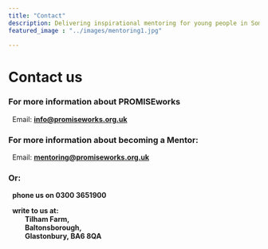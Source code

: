 ```yaml
---
title: "Contact"
description: Delivering inspirational mentoring for young people in Somerset
featured_image : "../images/mentoring1.jpg"

---
```

# Contact us

### For more information about PROMISEworks

&nbsp;&nbsp;Email: **info@promiseworks.org.uk**

### For more information about becoming a Mentor:

&nbsp;&nbsp;Email: **mentoring@promiseworks.org.uk**

### Or:

   &nbsp;&nbsp;**phone us on 0300 3651900**

   &nbsp;&nbsp;**write to us at:  
   &nbsp;&nbsp;&nbsp;&nbsp;&nbsp;&nbsp;&nbsp;&nbsp;&nbsp;&nbsp;Tilham Farm,   
   &nbsp;&nbsp;&nbsp;&nbsp;&nbsp;&nbsp;&nbsp;&nbsp;&nbsp;&nbsp;Baltonsborough,   
   &nbsp;&nbsp;&nbsp;&nbsp;&nbsp;&nbsp;&nbsp;&nbsp;&nbsp;&nbsp;Glastonbury, BA6 8QA**
